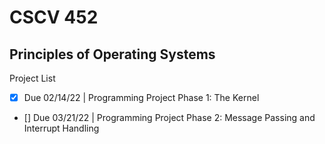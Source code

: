 # CSCV 452
## Principles of Operating Systems

Project List

- [X] Due 02/14/22 | Programming Project Phase 1: The Kernel

- [] Due 03/21/22 | Programming Project Phase 2: Message Passing and Interrupt Handling